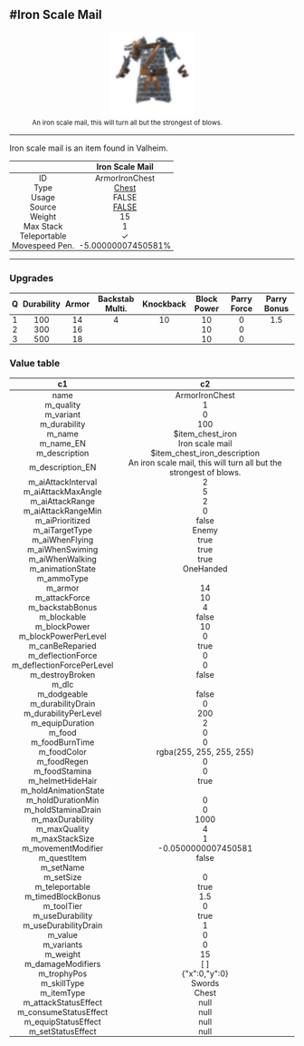 <meta property="og:title" content="Iron Scale Mail - MoreValheim" /><meta property="og:type" content="website" /><meta property="og:image" content="/assets/iron_scale_mail.png" /><meta property="og:description" content="Iron Scale Mail is an item found in Valheim." /><meta name="theme-color" content="#546D78"><meta name="twitter:card" content="summary_large_image">
#Iron Scale Mail
-------------
<style>img {width:20px;}.tb {width:150px;display: block;margin-left: auto;margin-right: auto;}</style>

<style>.md-typeset table:not([class]) th:not([align]) {min-width:unset!important;}</style>
<style>td{padding:0em 0.3em!important;text-align:center!important;border-left:.05rem solid var(--md-default-fg-color--lightest)}</style>

<style>th{padding:0.1em 0.3em!important;text-align:center!important;font-weight:bold}</style>

<style>pre{text-align:right!important}</style>
<style>table tr td:first-child {border-left: 0;};</style>

<figure><img src="/assets/iron_scale_mail.png" class="tb" /><figcaption><small>An iron scale mail, this will turn all but the strongest of blows.</small></figcaption></figure>

-------------

Iron scale mail is an item found in Valheim.

|        | Iron Scale Mail              |
| ----------- | ------------------------------------ |
| ID |ArmorIronChest
| Type | [Chest](../../types/chest)
| Usage | FALSE<br>
| Source | [FALSE](../../item/false)
| Weight | 15 |
| Max Stack | 1 |
| Teleportable | ✓
| Movespeed Pen. | -5.00000007450581%


-------------

### Upgrades
| Q | Durability | Armor | Backstab Multi. | Knockback | Block Power | Parry Force | Parry Bonus
| - | - | - | - | - | - | - | - 
1 | 100 | 14 | 4 | 10 | 10 | 0 | 1.5 | 
 | 2 | 300 | 16 |  |  | 10 | 0 |  | 
 | 3 | 500 | 18 |  |  | 10 | 0 |  | 


### Value table
|c1|c2|
|----|----|
|name|ArmorIronChest|
|m_quality|1|
|m_variant|0|
|m_durability|100|
|m_name|$item_chest_iron|
|m_name_EN|Iron scale mail|
|m_description|$item_chest_iron_description|
|m_description_EN|An iron scale mail, this will turn all but the strongest of blows.|
|m_aiAttackInterval|2|
|m_aiAttackMaxAngle|5|
|m_aiAttackRange|2|
|m_aiAttackRangeMin|0|
|m_aiPrioritized|false|
|m_aiTargetType|Enemy|
|m_aiWhenFlying|true|
|m_aiWhenSwiming|true|
|m_aiWhenWalking|true|
|m_animationState|OneHanded|
|m_ammoType||
|m_armor|14|
|m_attackForce|10|
|m_backstabBonus|4|
|m_blockable|false|
|m_blockPower|10|
|m_blockPowerPerLevel|0|
|m_canBeReparied|true|
|m_deflectionForce|0|
|m_deflectionForcePerLevel|0|
|m_destroyBroken|false|
|m_dlc||
|m_dodgeable|false|
|m_durabilityDrain|0|
|m_durabilityPerLevel|200|
|m_equipDuration|2|
|m_food|0|
|m_foodBurnTime|0|
|m_foodColor|rgba(255, 255, 255, 255)|
|m_foodRegen|0|
|m_foodStamina|0|
|m_helmetHideHair|true|
|m_holdAnimationState||
|m_holdDurationMin|0|
|m_holdStaminaDrain|0|
|m_maxDurability|1000|
|m_maxQuality|4|
|m_maxStackSize|1|
|m_movementModifier|-0.0500000007450581|
|m_questItem|false|
|m_setName||
|m_setSize|0|
|m_teleportable|true|
|m_timedBlockBonus|1.5|
|m_toolTier|0|
|m_useDurability|true|
|m_useDurabilityDrain|1|
|m_value|0|
|m_variants|0|
|m_weight|15|
|m_damageModifiers|[  ]|
|m_trophyPos|{"x":0,"y":0}|
|m_skillType|Swords|
|m_itemType|Chest|
|m_attackStatusEffect|null|
|m_consumeStatusEffect|null|
|m_equipStatusEffect|null|
|m_setStatusEffect|null|
